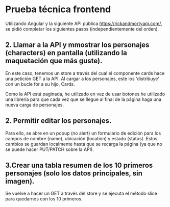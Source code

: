 # Prueba técnica frontend

Utilizando Angular y la siguiente API pública https://rickandmortyapi.com/, se pidió completar los siguientes pasos (independientemente del orden).

## 2. Llamar a la API y mmostrar los personajes (characters) en pantalla (utilizando la maquetación que más guste).

En este caso, tenemos un store a través del cual el componente cards hace una petición GET a la API. Al cargar a los personajes, este los 'distribuye' con un bucle for a su hijo, Cards.

Como la API está paginada, he utilizado en vez de usar botones he utilizado una librería para que cada vez que se llegue al final de la página haga una nueva carga de personajes.

## 2. Permitir editar los personajes.

Para ello, se abre en un popup (no alert) un formulario de edición para los campos de nombre (name), ubicación (location) y estado (status). Estos cambios se guardan localmente hasta que se recarga la página (ya que no se puede hacer PUT/PATCH sobre la API).

## 3.Crear una tabla resumen de los 10 primeros personajes (solo los datos principales, sin imagen).

Se vuelve a hacer un GET a través del store y se ejecuta el método slice para quedarnos con los 10 primeros.

